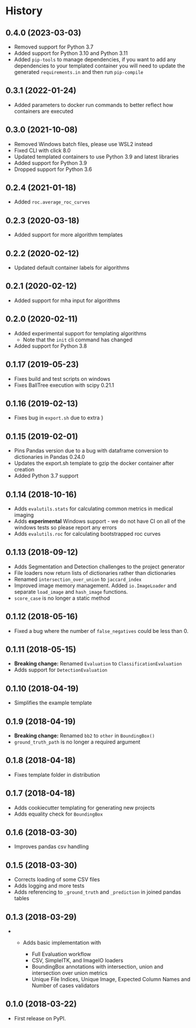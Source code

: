 # History

## 0.4.0 (2023-03-03)

 - Removed support for Python 3.7
 - Added support for Python 3.10 and Python 3.11
 - Added `pip-tools` to manage dependencies, if you want to add any dependencies to your
   templated container you will need to update the generated `requirements.in` and then
   run `pip-compile`

## 0.3.1 (2022-01-24)

  - Added parameters to docker run commands to better reflect how
    containers are executed

## 0.3.0 (2021-10-08)

  - Removed Windows batch files, please use WSL2 instead
  - Fixed CLI with click 8.0
  - Updated templated containers to use Python 3.9 and latest libraries
  - Added support for Python 3.9
  - Dropped support for Python 3.6

## 0.2.4 (2021-01-18)

  - Added `roc.average_roc_curves`

## 0.2.3 (2020-03-18)

  - Added support for more algorithm templates

## 0.2.2 (2020-02-12)

  - Updated default container labels for algorithms

## 0.2.1 (2020-02-12)

  - Added support for mha input for algorithms

## 0.2.0 (2020-02-11)

  - Added experimental support for templating algorithms
      - Note that the `init` cli command
        has changed
  - Added support for Python 3.8

## 0.1.17 (2019-05-23)

  - Fixes build and test scripts on windows
  - Fixes BallTree execution with scipy 0.21.1

## 0.1.16 (2019-02-13)

  - Fixes bug in `export.sh` due to extra }

## 0.1.15 (2019-02-01)

  - Pins Pandas version due to a bug with dataframe conversion to
    dictionaries in Pandas 0.24.0
  - Updates the export.sh template to gzip the docker container after
    creation
  - Added Python 3.7 support

## 0.1.14 (2018-10-16)

  - Adds `evalutils.stats` for calculating
    common metrics in medical imaging
  - Adds **experimental** Windows support - we do not have CI on all of
    the windows tests so please report any errors
  - Adds `evalutils.roc` for calculating
    bootstrapped roc curves

## 0.1.13 (2018-09-12)

  - Adds Segmentation and Detection challenges to the project generator
  - File loaders now return lists of dictionaries rather than
    dictionaries
  - Renamed `intersection_over_union` to
    `jaccard_index`
  - Improved image memory management. Added
    `io.ImageLoader` and separate
    `load_image` and
    `hash_image` functions.
  - `score_case` is no longer a static
    method

## 0.1.12 (2018-05-16)

  - Fixed a bug where the number of
    `false_negatives` could be less than
    0.

## 0.1.11 (2018-05-15)

  - **Breaking change:** Renamed `Evaluation` to
    `ClassificationEvaluation`
  - Adds support for `DetectionEvaluation`

## 0.1.10 (2018-04-19)

  - Simplifies the example template

## 0.1.9 (2018-04-19)

  - **Breaking change:** Renamed `bb2` to `other` in `BoundingBox()`
  - `ground_truth_path` is no longer a required argument

## 0.1.8 (2018-04-18)

  - Fixes template folder in distribution

## 0.1.7 (2018-04-18)

  - Adds cookiecutter templating for generating new projects
  - Adds equality check for `BoundingBox`

## 0.1.6 (2018-03-30)

  - Improves pandas csv handling

## 0.1.5 (2018-03-30)

  - Corrects loading of some CSV files
  - Adds logging and more tests
  - Adds referencing to `_ground_truth` and `_prediction` in joined
    pandas tables

## 0.1.3 (2018-03-29)

  -   - Adds basic implementation with

          - Full Evaluation workflow
          - CSV, SimpleITK, and ImageIO loaders
          - BoundingBox annotations with intersection, union and
            intersection over union metrics
          - Unique File Indices, Unique Image, Expected Column Names and
            Number of cases validators

## 0.1.0 (2018-03-22)

  - First release on PyPI.
